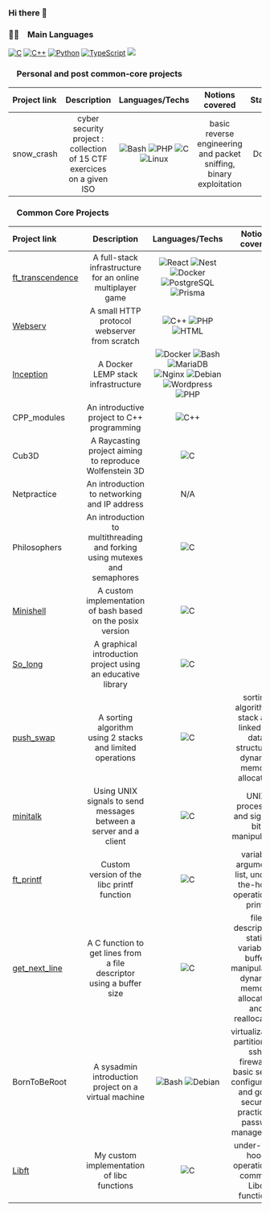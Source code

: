 ### Hi there 👋

  <h3>👨‍💻&emsp;Main Languages</h3>
    <p>
        <a href="#"><img alt="C" src="https://custom-icon-badges.demolab.com/badge/C-03599C.svg?logo=c-in-hexagon&logoColor=white&style=for-the-badge"></a>
        <a href="#"><img alt="C++" src="https://custom-icon-badges.demolab.com/badge/C++-9C033A.svg?logo=cpp2&logoColor=white&style=for-the-badge"></a>
        <a href="#"><img alt="Python" src="https://img.shields.io/badge/Python-14354C.svg?logo=python&logoColor=white&style=for-the-badge"></a>
        <a href="#"><img alt="TypeScript" src="https://img.shields.io/badge/TypeScript-007ACC.svg?logo=typescript&logoColor=white&style=for-the-badge"></a>
        <a href="#"><img alr="Javascript" src="https://img.shields.io/badge/javascript-%23323330.svg?style=for-the-badge&logo=javascript&logoColor=%23F7DF1E"></a>
    </p>
  
  <h3>&emsp;Personal and post common-core projects</h3>
  
  | Project link | Description |  Languages/Techs | Notions covered | Status |
  | :- | :-: | :-: | :-: | :-: |
  | snow_crash | cyber security project : collection of 15 CTF exercices on a given ISO | <img alt="Bash" src="https://img.shields.io/badge/Bash-121011.svg?logo=gnu-bash&logoColor=white"> <img alt="PHP" src="https://img.shields.io/badge/PHP-777BB4.svg?logo=php&logoColor=white"> <img alt="C" src="https://custom-icon-badges.demolab.com/badge/C-03599C.svg?logo=c-in-hexagon&logoColor=white"> <img alt="Linux" src="https://img.shields.io/badge/Linux-FCC624?logo=linux&logoColor=black"/> | basic reverse engineering and packet sniffing, binary exploitation | Done |

  <h3>&emsp;Common Core Projects</h3>
  
  | Project link | Description |  Languages/Techs | Notions covered |
  | :- | :-: | :-: | :-: |
  | <a href="https://github.com/GSantoine/transcendence.git">ft_transcendence</a> | A full-stack infrastructure for an online multiplayer game | <img alt="React" src="https://img.shields.io/badge/React-20232a.svg?logo=react&logoColor=%2361DAFB"> <img alt="Nest" src="https://img.shields.io/badge/nestjs-%23E0234E.svg?logo=nestjs&logoColor=white"> <img alt="Docker" src="https://img.shields.io/badge/docker-%230db7ed.svg?logo=docker&logoColor=white"> <img alt="PostgreSQL" src ="https://img.shields.io/badge/PostgreSQL-316192.svg?logo=postgresql&logoColor=white"> <img alt="Prisma" src="https://img.shields.io/badge/Prisma-3982CE?logo=Prisma&logoColor=white"> |  |
  | <a href="https://github.com/GSantoine/webserv.git">Webserv</a> | A small HTTP protocol webserver from scratch | <img alt="C++" src="https://custom-icon-badges.demolab.com/badge/C++-9C033A.svg?logo=cpp2&logoColor=white"> <img alt="PHP" src="https://img.shields.io/badge/PHP-777BB4.svg?logo=php&logoColor=white"> <img alt="HTML" src="https://img.shields.io/badge/HTML-E34F26.svg?logo=html5&logoColor=white"> |  |
  | <a href="https://github.com/GSantoine/inception.git">Inception</a> | A Docker LEMP stack infrastructure | <img alt="Docker" src="https://img.shields.io/badge/docker-%230db7ed.svg?logo=docker&logoColor=white"> <img alt="Bash" src="https://img.shields.io/badge/Bash-121011.svg?logo=gnu-bash&logoColor=white"> <img alt="MariaDB" src="https://img.shields.io/badge/MariaDB-003545?logo=mariadb&logoColor=white"> <img alt="Nginx" src="https://img.shields.io/badge/nginx-%23009639.svg?logo=nginx&logoColor=white"> <img alt="Debian" src="https://img.shields.io/badge/Debian-D70A53?logo=debian&logoColor=white"> <img alt="Wordpress" src="https://img.shields.io/badge/WordPress-%23117AC9.svg?logo=WordPress&logoColor=white"> <img alt="PHP" src="https://img.shields.io/badge/PHP-777BB4.svg?logo=php&logoColor=white"> |  |
  | CPP_modules | An introductive project to C++ programming | <img alt="C++" src="https://custom-icon-badges.demolab.com/badge/C++-9C033A.svg?logo=cpp2&logoColor=white"> |  |
  | Cub3D | A Raycasting project aiming to reproduce Wolfenstein 3D | <img alt="C" src="https://custom-icon-badges.demolab.com/badge/C-03599C.svg?logo=c-in-hexagon&logoColor=white"> |  |
  | Netpractice | An introduction to networking and IP address | N/A |  |
  | Philosophers | An introduction to multithreading and forking using mutexes and semaphores | <img alt="C" src="https://custom-icon-badges.demolab.com/badge/C-03599C.svg?logo=c-in-hexagon&logoColor=white"> |  |
  | <a href="https://github.com/GSantoine/minishell.git">Minishell</a> | A custom implementation of bash based on the posix version | <img alt="C" src="https://custom-icon-badges.demolab.com/badge/C-03599C.svg?logo=c-in-hexagon&logoColor=white"> |  |
  | <a href="">So_long</a> | A graphical introduction project using an educative library | <img alt="C" src="https://custom-icon-badges.demolab.com/badge/C-03599C.svg?logo=c-in-hexagon&logoColor=white"> |  |
  | <a href="https://github.com/GSantoine/push_swap">push_swap</a> | A sorting algorithm using 2 stacks and limited operations | <img alt="C" src="https://custom-icon-badges.demolab.com/badge/C-03599C.svg?logo=c-in-hexagon&logoColor=white"> | sorting algorithms, stack and linked list data structures, dynamic memory allocation |
  | <a href="https://github.com/GSantoine/minitalk">minitalk</a> | Using UNIX signals to send messages between a server and a client | <img alt="C" src="https://custom-icon-badges.demolab.com/badge/C-03599C.svg?logo=c-in-hexagon&logoColor=white"> | UNIX processes and signals, bit manipulation |
  | <a href="https://github.com/GSantoine/ft_printf">ft_printf</a> | Custom version of the libc printf function | <img alt="C" src="https://custom-icon-badges.demolab.com/badge/C-03599C.svg?logo=c-in-hexagon&logoColor=white"> | variable arguments list, under-the-hood operation of printf |
  | <a href="https://github.com/GSantoine/get_next_line">get_next_line</a> | A C function to get lines from a file descriptor using a buffer size | <img alt="C" src="https://custom-icon-badges.demolab.com/badge/C-03599C.svg?logo=c-in-hexagon&logoColor=white"> | file descriptors, static variables, buffer manipulation, dynamic memory allocation and reallocation |w
  | BornToBeRoot | A sysadmin introduction project on a virtual machine | <img alt="Bash" src="https://img.shields.io/badge/Bash-121011.svg?logo=gnu-bash&logoColor=white"> <img alt="Debian" src="https://img.shields.io/badge/Debian-D70A53?logo=debian&logoColor=white"> | virtualization, partitioning, ssh, firewalls, basic server configuration and good security practices, passwd management |
  | <a href="https://github.com/GSantoine/libft">Libft</a> | My custom implementation of libc functions | <img alt="C" src="https://custom-icon-badges.demolab.com/badge/C-03599C.svg?logo=c-in-hexagon&logoColor=white"> | under-the-hood operation of common Libc functions |

<!--
**GSantoine/GSantoine** is a ✨ _special_ ✨ repository because its `README.md` (this file) appears on your GitHub profile.

Here are some ideas to get you started:

- 🔭 I’m currently working on ...
- 🌱 I’m currently learning ...
- 👯 I’m looking to collaborate on ...
- 🤔 I’m looking for help with ...
- 💬 Ask me about ...
- 📫 How to reach me: ...
- 😄 Pronouns: ...
- ⚡ Fun fact: ...
-->
